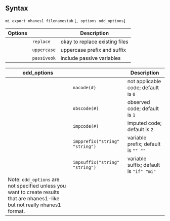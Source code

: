 ## Syntax

`mi export nhanes1 filenamestub` \[`, options odd_options`\]

| Options |             | Description                    |
|---------|-------------|--------------------------------|
|         | `replace`   | okay to replace existing files |
|         | `uppercase` | uppercase prefix and suffix    |
|         | `passiveok` | include passive variables      |

| odd\_options                                                                                                                 |                                        | Description                             |
|------------------------------------------------------------------------------------------------------------------------------|----------------------------------------|-----------------------------------------|
|                                                                                                                              | `nacode(#)`                        | not applicable code; default is `0`     |
|                                                                                                                              | `obscode(#)`                       | observed code; default is `1`           |
|                                                                                                                              | `impcode(#)`                       | imputed code; default is `2`            |
|                                                                                                                              | `impprefix("string" "string")` | variable prefix; default is `"" ""`     |
|                                                                                                                              | `impsuffix("string" "string")` | variable suffix; default is `"if" "mi"` |
| Note: `odd_options` are not specified unless you want to create results that are nhanes1-like but not really nhanes1 format. |                                        |                                         |
